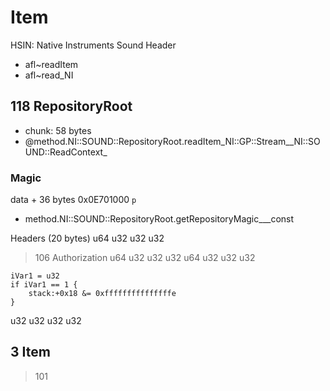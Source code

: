 # Item

HSIN: Native Instruments Sound Header

- afl~readItem
- afl~read_NI

## 118 RepositoryRoot
- chunk: 58 bytes
- @method.NI::SOUND::RepositoryRoot.readItem_NI::GP::Stream__NI::SOUND::ReadContext_

### Magic
data + 36 bytes
0x0E701000 ` p  `
- method.NI::SOUND::RepositoryRoot.getRepositoryMagic___const

Headers (20 bytes)
u64
u32
u32
u32

> 106 Authorization
	u64
	u32
	u32
	u32
	u64
	u32
	u32
	u32

	iVar1 = u32
	if iVar1 == 1 {
		stack:+0x18 &= 0xfffffffffffffffe
	}

u32
u32
u32
u32

## 3 Item

> 101
